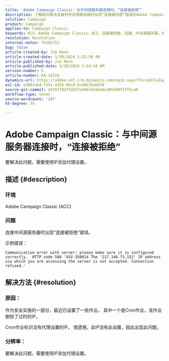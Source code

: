 ```yaml
---
title: 'Adobe Campaign Classic：与中间源服务器连接时，“连接被拒绝”'
description: 了解如何解决连接到中间源服务器时出现“连接被拒绝”错误的Adobe Campaign Classic问题。
solution: Campaign
product: Campaign
applies-to: Campaign Classic
keywords: KCS、Adobe Campaign Classic、ACC、连接被拒绝、连接、中间源服务器、故障排除
resolution: Resolution
internal-notes: TK192751
bug: false
article-created-by: Jim Menn
article-created-date: 1/30/2024 1:32:50 AM
article-published-by: Jim Menn
article-published-date: 1/30/2024 1:54:34 AM
version-number: 5
article-number: KA-14724
dynamics-url: https://adobe-ent.crm.dynamics.com/main.aspx?forceUCI=1&pagetype=entityrecord&etn=knowledgearticle&id=ad8e0175-0fbf-ee11-9079-6045bd006268
exl-id: e2861ab4-f351-435b-9bcd-6c08b76ebb59
source-git-commit: dd19f78d752827e48b7dc68adcd95500f2ffbca0
workflow-type: tm+mt
source-wordcount: '147'
ht-degree: 3%

---
```


# Adobe Campaign Classic：与中间源服务器连接时，“连接被拒绝”


要解决此问题，需要使用IP添加代理设置。

## 描述 {#description}


### 环境

Adobe Campaign Classic (ACC)

### 问题

连接中间源服务器时出现“连接被拒绝”错误。

示例错误：


```
Communication error with server: please make sure it is configured correctly.  HTTP code 500 'XSV-350014 The '217.148.73.152' IP address via which you are accessing the server is not accepted. Connection refused.'
```



## 解决方法 {#resolution}


### 原因：

作为安全实施的一部分，最近已设置了一些作业。 其中一个是Cron作业，该作业删除了过时的IP。

Cron作业标识没有代理设置的IP。 很遗憾，此IP没有此设置，因此出现此问题。

### 分辨率：

要解决此问题，需要使用IP添加代理设置。
